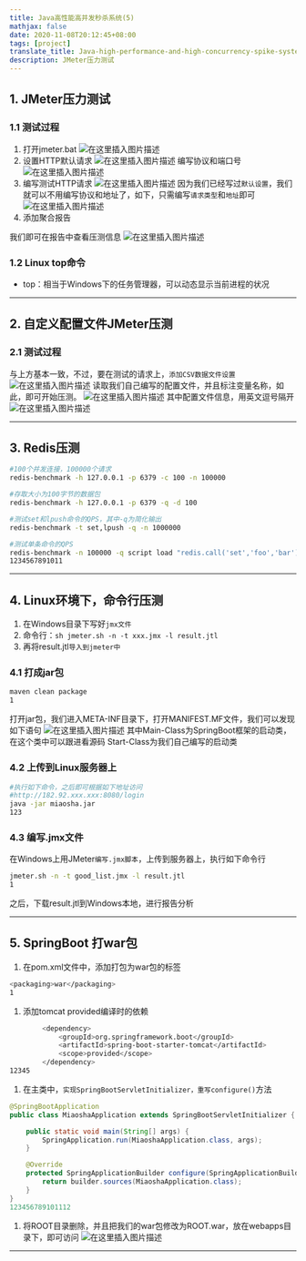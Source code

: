 ```yaml
---
title: Java高性能高并发秒杀系统(5)
mathjax: false
date: 2020-11-08T20:12:45+08:00
tags: [project]
translate_title: Java-high-performance-and-high-concurrency-spike-system-5
description: JMeter压力测试
---
```


## 1. JMeter压力测试

### 1.1 测试过程

1. 打开jmeter.bat
   ![在这里插入图片描述](https://gcore.jsdelivr.net/gh/kayleh/cdn2/Java高性能高并发秒杀系统/20200713193736717.png)
2. 设置HTTP默认请求
   ![在这里插入图片描述](https://gcore.jsdelivr.net/gh/kayleh/cdn2/Java高性能高并发秒杀系统/20200713193845955.png)
   编写协议和端口号
   ![在这里插入图片描述](https://gcore.jsdelivr.net/gh/kayleh/cdn2/Java高性能高并发秒杀系统/20200713193919346.png)
3. 编写测试HTTP请求
   ![在这里插入图片描述](https://gcore.jsdelivr.net/gh/kayleh/cdn2/Java高性能高并发秒杀系统/20200713194035109.png)
   因为我们已经写过`默认设置`，我们就可以不用编写协议和地址了，如下，只需编写`请求类型`和`地址`即可
   ![在这里插入图片描述](https://gcore.jsdelivr.net/gh/kayleh/cdn2/Java高性能高并发秒杀系统/2020071319414434.png)
4. 添加聚合报告

我们即可在报告中查看压测信息
![在这里插入图片描述](https://gcore.jsdelivr.net/gh/kayleh/cdn2/Java高性能高并发秒杀系统/20200713194305250.png)

### 1.2 Linux top命令

- top：相当于Windows下的任务管理器，可以动态显示当前进程的状况

------

## 2. 自定义配置文件JMeter压测

### 2.1 测试过程

与上方基本一致，不过，要在测试的请求上，`添加CSV数据文件设置`
![在这里插入图片描述](https://gcore.jsdelivr.net/gh/kayleh/cdn2/Java高性能高并发秒杀系统/20200713195835161.png)
读取我们自己编写的配置文件，并且标注变量名称，如此，即可开始压测。
![在这里插入图片描述](https://gcore.jsdelivr.net/gh/kayleh/cdn2/Java高性能高并发秒杀系统/20200713195944979.png)
其中配置文件信息，用英文逗号隔开
![在这里插入图片描述](https://gcore.jsdelivr.net/gh/kayleh/cdn2/Java高性能高并发秒杀系统/20200713201121978.png)

------

## 3. Redis压测

```bash
#100个并发连接，100000个请求
redis-benchmark -h 127.0.0.1 -p 6379 -c 100 -n 100000

#存取大小为100字节的数据包
redis-benchmark -h 127.0.0.1 -p 6379 -q -d 100

#测试set和lpush命令的QPS，其中-q为简化输出
redis-benchmark -t set,lpush -q -n 1000000

#测试单条命令的QPS
redis-benchmark -n 100000 -q script load "redis.call('set','foo','bar')"
1234567891011
```

------

## 4. Linux环境下，命令行压测

1. 在Windows目录下写好`jmx文件`
2. 命令行：`sh jmeter.sh -n -t xxx.jmx -l result.jtl`
3. 再将result.jtl`导入到jmeter中`

### 4.1 打成jar包

```bash
maven clean package
1
```

打开jar包，我们进入META-INF目录下，打开MANIFEST.MF文件，我们可以发现如下语句
![在这里插入图片描述](https://gcore.jsdelivr.net/gh/kayleh/cdn2/Java高性能高并发秒杀系统/20200713211114969.png)
其中Main-Class为SpringBoot框架的启动类，在这个类中可以跟进看源码
Start-Class为我们自己编写的启动类

### 4.2 上传到Linux服务器上

```bash
#执行如下命令，之后即可根据如下地址访问
#http://182.92.xxx.xxx:8080/login
java -jar miaosha.jar 
123
```

### 4.3 编写.jmx文件

在Windows上用JMeter`编写.jmx脚本`，上传到服务器上，执行如下命令行

```bash
jmeter.sh -n -t good_list.jmx -l result.jtl 
1
```

之后，下载result.jtl到Windows本地，进行报告分析

------

## 5. SpringBoot 打war包

1. 在pom.xml文件中，添加打包为war包的标签

```bash
<packaging>war</packaging>
1
```

1. 添加tomcat provided编译时的依赖

```bash
        <dependency>
            <groupId>org.springframework.boot</groupId>
            <artifactId>spring-boot-starter-tomcat</artifactId>
            <scope>provided</scope>
        </dependency>
12345
```

1. 在主类中，`实现SpringBootServletInitializer，重写configure()`方法

```java
@SpringBootApplication
public class MiaoshaApplication extends SpringBootServletInitializer {

    public static void main(String[] args) {
        SpringApplication.run(MiaoshaApplication.class, args);
    }

    @Override
    protected SpringApplicationBuilder configure(SpringApplicationBuilder builder) {
        return builder.sources(MiaoshaApplication.class);
    }
}
123456789101112
```

1. 将ROOT目录删除，并且把我们的war包修改为ROOT.war，放在webapps目录下，即可访问
   ![在这里插入图片描述](https://gcore.jsdelivr.net/gh/kayleh/cdn2/Java高性能高并发秒杀系统/20200713203204970.png)

------
